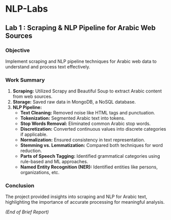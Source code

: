 # NLP-Labs

## Lab 1 : Scraping & NLP Pipeline for Arabic Web Sources

### Objective
Implement scraping and NLP pipeline techniques for Arabic web data to understand and process text effectively.

### Work Summary
1. **Scraping:** Utilized Scrapy and Beautiful Soup to extract Arabic content from web sources.
2. **Storage:** Saved raw data in MongoDB, a NoSQL database.
3. **NLP Pipeline:**
   - **Text Cleaning:** Removed noise like HTML tags and punctuation.
   - **Tokenization:** Segmented Arabic text into tokens.
   - **Stop Words Removal:** Eliminated common Arabic stop words.
   - **Discretization:** Converted continuous values into discrete categories if applicable.
   - **Normalization:** Ensured consistency in text representation.
   - **Stemming vs. Lemmatization:** Compared both techniques for word reduction.
   - **Parts of Speech Tagging:** Identified grammatical categories using rule-based and ML approaches.
   - **Named Entity Recognition (NER):** Identified entities like persons, organizations, etc.

### Conclusion
The project provided insights into scraping and NLP for Arabic text, highlighting the importance of accurate processing for meaningful analysis.

*(End of Brief Report)*
